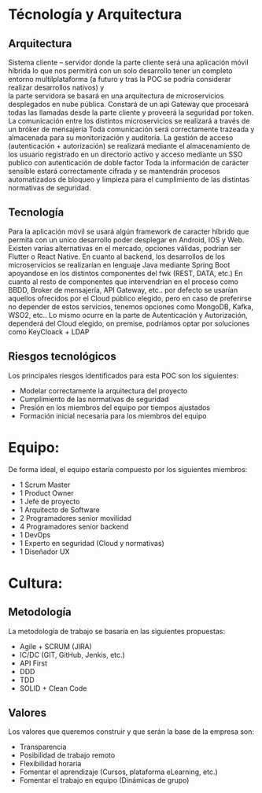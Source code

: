 

#	Técnología y Arquitectura
## Arquitectura
Sistema cliente – servidor donde 
la parte cliente será una aplicación móvil híbrida lo que nos permitirá con un solo desarrollo tener un completo entorno multilplataforma (a futuro y tras la POC se podría considerar realizar desarrollos nativos) y  
la parte servidora se basará en una arquitectura de microservicios desplegados en nube pública.
Constará de un api Gateway que procesará todas las llamadas desde la parte cliente y proveerá la seguridad por token.
La comunicación entre los distintos microservicios se realizará a través de un bróker de mensajería
Toda comunicación será correctamente trazeada y almacenada para su monitorización y auditoría.
La gestión de acceso (autenticación + autorización) se realizará mediante el almacenamiento de los usuario registrado en un directorio activo y acceso mediante un SSO publico con autenticación de doble factor
Toda la información de carácter sensible estará correctamente cifrada y se mantendrán procesos automatizados de bloqueo y limpieza para el cumplimiento de las distintas normativas de seguridad.

## Tecnología
Para la aplicación móvil se usará algún framework de caracter híbrido que permita con un unico desarrollo poder desplegar en Android, IOS y Web. Existen varias alternativas en el mercado, opciones válidas, podrían ser Flutter o React Native.
En cuanto al backend, los desarrollos de los microservicios se realizarían en lenguaje Java mediante Spring Boot apoyandose en los distintos componentes del fwk (REST, DATA, etc.)
En cuanto al resto de componentes que intervendrían en el proceso como BBDD, Broker de mensajería, API Gateway, etc.. por defecto se usarían aquellos ofrecidos por el Cloud público elegido, pero en caso de preferirse no depender de estos servicios, tenemos opciones como MongoDB, Kafka, WSO2, etc..
Lo mismo ocurre en la parte de Autenticación y Autorización, dependerá del Cloud elegido, on premise, podríamos optar por soluciones como KeyCloack + LDAP

## Riesgos tecnológicos
Los principales riesgos identificados para esta POC son los siguientes:
+	Modelar correctamente la arquitectura del proyecto
+	Cumplimiento de las normativas de seguridad
+	Presión en los miembros del equipo por tiempos ajustados
+	Formación inicial necesaria para los miembros del equipo

#	Equipo:
De forma ideal, el equipo estaría compuesto por los siguientes miembros:
+ 1 Scrum Master
+ 1 Product Owner
+ 1 Jefe de proyecto
+ 1 Arquitecto de Software
+ 2 Programadores senior movilidad
+ 4 Programadores senior backend
+ 1 DevOps
+ 1 Experto en seguridad (Cloud y normativas)
+ 1 Diseñador UX
 
#	Cultura:
## Metodología
La metodología de trabajo se basaría en las siguientes propuestas:
+ Agile + SCRUM (JIRA)
+ IC/DC (GIT, GitHub, Jenkis, etc.)
+ API First
+ DDD
+ TDD
+ SOLID + Clean Code

## Valores
Los valores que queremos construir y que serán la base de la empresa son:
+ Transparencia
+ Posibilidad de trabajo remoto
+ Flexibilidad horaria
+ Fomentar el aprendizaje (Cursos, plataforma eLearning, etc.)
+ Fomentar el trabajo en equipo (Dinámicas de grupo)
